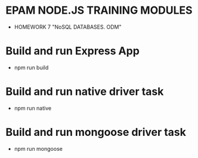 # EPAM NODE.JS TRAINING MODULES
- HOMEWORK 7 "NoSQL DATABASES. ODM"

# Build and run  Express App

- npm run build

# Build and run native driver task

- npm run native

# Build and run mongoose driver task

- npm run mongoose